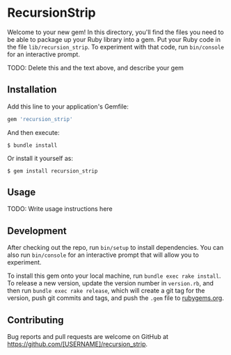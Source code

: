 # RecursionStrip

Welcome to your new gem! In this directory, you'll find the files you need to be able to package up your Ruby library into a gem. Put your Ruby code in the file `lib/recursion_strip`. To experiment with that code, run `bin/console` for an interactive prompt.

TODO: Delete this and the text above, and describe your gem

## Installation

Add this line to your application's Gemfile:

```ruby
gem 'recursion_strip'
```

And then execute:

    $ bundle install

Or install it yourself as:

    $ gem install recursion_strip

## Usage

TODO: Write usage instructions here

## Development

After checking out the repo, run `bin/setup` to install dependencies. You can also run `bin/console` for an interactive prompt that will allow you to experiment.

To install this gem onto your local machine, run `bundle exec rake install`. To release a new version, update the version number in `version.rb`, and then run `bundle exec rake release`, which will create a git tag for the version, push git commits and tags, and push the `.gem` file to [rubygems.org](https://rubygems.org).

## Contributing

Bug reports and pull requests are welcome on GitHub at https://github.com/[USERNAME]/recursion_strip.

